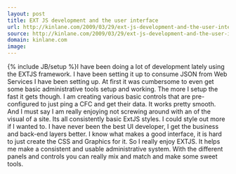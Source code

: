 ```yaml
---
layout: post
title: EXT JS development and the user interface
url: http://kinlane.com/2009/03/29/ext-js-development-and-the-user-interface/
source: http://kinlane.com/2009/03/29/ext-js-development-and-the-user-interface/
domain: kinlane.com
image: 
---
```

{% include JB/setup %}I have been doing a lot of development lately using the EXTJS framework. I have been setting it up to consume JSON from Web Services I have been setting up. At first it was cumbersome to even get some basic administrative tools setup and working. The more I setup the fast it gets though. I am creating various basic controls that are pre-configured to just ping a CFC and get their data. It works pretty smooth. And I must say I am really enjoying not screwing around with an of the visual of a site. Its all consistently basic ExtJS styles. I could style out more if I wanted to. I have never been the best UI developer, I get the business and back-end layers better. I know what makes a good interface, it is hard to just create the CSS and Graphics for it. So I really enjoy EXTJS. It helps me make a consistent and usable administrative system. With the different panels and controls you can really mix and match and make some sweet tools.